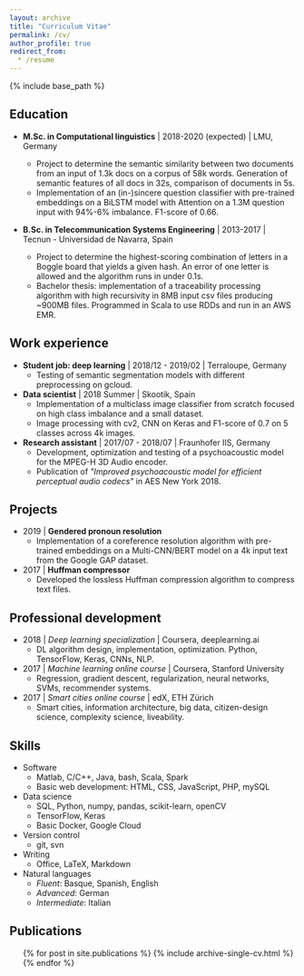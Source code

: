 ```yaml
---
layout: archive
title: "Curriculum Vitae"
permalink: /cv/
author_profile: true
redirect_from:
  * /resume
---
```


{% include base_path %}

Education
------
* **M.Sc. in Computational linguistics** \| 2018-2020 (expected) \| LMU, Germany
  * Project to determine the semantic similarity between two documents from an input of 1.3k docs on a corpus of 58k words. Generation of semantic features of all docs in 32s, comparison of documents in 5s.
  * Implementation of an (in-)sincere question classifier with pre-trained embeddings on a BiLSTM model with Attention on a 1.3M question input with 94%-6% imbalance. F1-score of 0.66. 

* **B.Sc. in Telecommunication Systems Engineering** \| 2013-2017 \| Tecnun - Universidad de Navarra, Spain
  * Project to determine the highest-scoring combination of letters in a Boggle board that yields a given hash. An error of one letter is allowed and the algorithm runs in under 0.1s.
  * Bachelor thesis: implementation of a traceability processing algorithm with high recursivity in 8MB input csv files producing ~900MB files. Programmed in Scala to use RDDs and run in an AWS EMR. 


Work experience
------
* **Student job: deep learning** \| 2018/12 - 2019/02 \| Terraloupe, Germany
  * Testing of semantic segmentation models with different preprocessing on gcloud.
* **Data scientist** \| 2018 Summer \| Skootik, Spain
  * Implementation of a multiclass image classifier from scratch focused on high class imbalance and a small dataset.
  * Image processing with cv2, CNN on Keras and F1-score of 0.7 on 5 classes across 4k images. 
* **Research assistant** \| 2017/07 - 2018/07 \| Fraunhofer IIS, Germany
  * Development, optimization and testing of a psychoacoustic model for the MPEG-H 3D Audio encoder.
  * Publication of *"Improved psychoacoustic model for efficient perceptual audio codecs"* in AES New York 2018.

Projects
------
* 2019 \| **Gendered pronoun resolution**
  * Implementation of a coreference resolution algorithm with pre-trained embeddings on a Multi-CNN/BERT model on a 4k input text from the Google GAP dataset.
* 2017 \| **Huffman compressor**
  * Developed the lossless Huffman compression algorithm to compress text files.

Professional development
------
* 2018 \| *Deep learning specialization* \| Coursera, deeplearning.ai
  * DL algorithm design, implementation, optimization. Python, TensorFlow, Keras, CNNs, NLP.
* 2017 \| *Machine learning online course* \| Coursera, Stanford University
  * Regression, gradient descent, regularization, neural networks, SVMs, recommender systems.
* 2017 \| *Smart cities online course* \| edX, ETH Zürich
  * Smart cities, information architecture, big data, citizen-design science, complexity science, liveability.

Skills
------
* Software
  * Matlab, C/C++, Java, bash, Scala, Spark
  * Basic web development: HTML, CSS, JavaScript, PHP, mySQL
* Data science
  * SQL, Python, numpy, pandas, scikit-learn, openCV
  * TensorFlow, Keras
  * Basic Docker, Google Cloud
* Version control
  * git, svn
* Writing
  * Office, LaTeX, Markdown
* Natural languages
  * *Fluent*: Basque, Spanish, English
  * *Advanced*: German
  * *Intermediate*: Italian

Publications
------
  <ul>{% for post in site.publications %}
    {% include archive-single-cv.html %}
  {% endfor %}</ul>
  
<!---
Talks
------
  <ul>{% for post in site.talks %}
    {% include archive-single-talk-cv.html %}
  {% endfor %}</ul>
  
Teaching
------
  <ul>{% for post in site.teaching %}
    {% include archive-single-cv.html %}
  {% endfor %}</ul>
  
Service and leadership
------
* Currently signed in to 43 different slack teams

-->